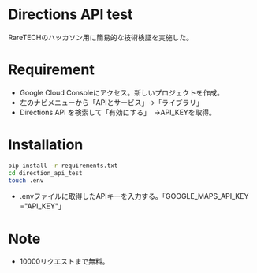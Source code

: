 # Directions API test
RareTECHのハッカソン用に簡易的な技術検証を実施した。

# Requirement
* Google Cloud Consoleにアクセス。新しいプロジェクトを作成。
* 左のナビメニューから「APIとサービス」→「ライブラリ」
* Directions API を検索して「有効にする」　→API_KEYを取得。

# Installation

```bash
pip install -r requirements.txt
cd direction_api_test
touch .env
```
* .envファイルに取得したAPIキーを入力する。「GOOGLE_MAPS_API_KEY ="API_KEY"」

# Note

* 10000リクエストまで無料。
